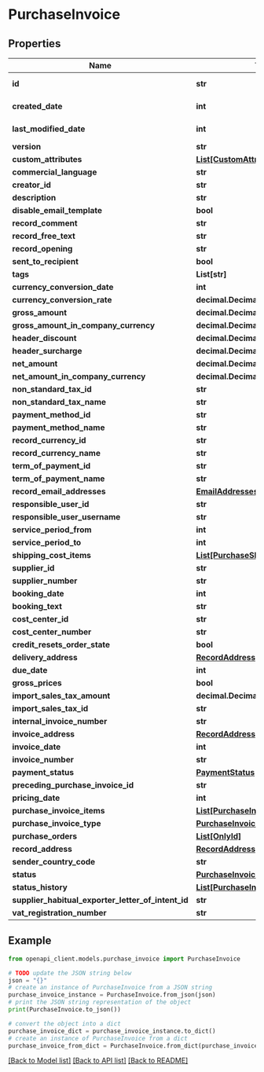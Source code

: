 # PurchaseInvoice


## Properties

Name | Type | Description | Notes
------------ | ------------- | ------------- | -------------
**id** | **str** |  | [optional] [readonly] 
**created_date** | **int** |  | [optional] [readonly] 
**last_modified_date** | **int** |  | [optional] [readonly] 
**version** | **str** |  | [optional] 
**custom_attributes** | [**List[CustomAttribute]**](CustomAttribute.md) |  | [optional] 
**commercial_language** | **str** |  | [optional] 
**creator_id** | **str** |  | [optional] 
**description** | **str** |  | [optional] 
**disable_email_template** | **bool** |  | [optional] 
**record_comment** | **str** |  | [optional] 
**record_free_text** | **str** |  | [optional] 
**record_opening** | **str** |  | [optional] 
**sent_to_recipient** | **bool** |  | [optional] 
**tags** | **List[str]** |  | [optional] 
**currency_conversion_date** | **int** |  | [optional] 
**currency_conversion_rate** | **decimal.Decimal** |  | [optional] 
**gross_amount** | **decimal.Decimal** |  | [optional] 
**gross_amount_in_company_currency** | **decimal.Decimal** |  | [optional] 
**header_discount** | **decimal.Decimal** |  | [optional] 
**header_surcharge** | **decimal.Decimal** |  | [optional] 
**net_amount** | **decimal.Decimal** |  | [optional] 
**net_amount_in_company_currency** | **decimal.Decimal** |  | [optional] 
**non_standard_tax_id** | **str** |  | [optional] 
**non_standard_tax_name** | **str** |  | [optional] 
**payment_method_id** | **str** |  | [optional] 
**payment_method_name** | **str** |  | [optional] 
**record_currency_id** | **str** |  | [optional] 
**record_currency_name** | **str** |  | [optional] 
**term_of_payment_id** | **str** |  | [optional] 
**term_of_payment_name** | **str** |  | [optional] 
**record_email_addresses** | [**EmailAddresses**](EmailAddresses.md) |  | [optional] 
**responsible_user_id** | **str** |  | [optional] 
**responsible_user_username** | **str** |  | [optional] 
**service_period_from** | **int** |  | [optional] 
**service_period_to** | **int** |  | [optional] 
**shipping_cost_items** | [**List[PurchaseShippingCostItem]**](PurchaseShippingCostItem.md) |  | [optional] 
**supplier_id** | **str** |  | [optional] 
**supplier_number** | **str** |  | [optional] 
**booking_date** | **int** |  | [optional] 
**booking_text** | **str** |  | [optional] 
**cost_center_id** | **str** |  | [optional] 
**cost_center_number** | **str** |  | [optional] 
**credit_resets_order_state** | **bool** |  | [optional] 
**delivery_address** | [**RecordAddress**](RecordAddress.md) |  | [optional] 
**due_date** | **int** |  | [optional] 
**gross_prices** | **bool** |  | [optional] 
**import_sales_tax_amount** | **decimal.Decimal** |  | [optional] 
**import_sales_tax_id** | **str** |  | [optional] 
**internal_invoice_number** | **str** |  | [optional] 
**invoice_address** | [**RecordAddress**](RecordAddress.md) |  | [optional] 
**invoice_date** | **int** |  | [optional] 
**invoice_number** | **str** |  | [optional] 
**payment_status** | [**PaymentStatus**](PaymentStatus.md) |  | [optional] 
**preceding_purchase_invoice_id** | **str** |  | [optional] 
**pricing_date** | **int** |  | [optional] 
**purchase_invoice_items** | [**List[PurchaseInvoiceItem]**](PurchaseInvoiceItem.md) |  | [optional] 
**purchase_invoice_type** | [**PurchaseInvoiceType**](PurchaseInvoiceType.md) |  | [optional] 
**purchase_orders** | [**List[OnlyId]**](OnlyId.md) |  | [optional] 
**record_address** | [**RecordAddress**](RecordAddress.md) |  | [optional] 
**sender_country_code** | **str** |  | [optional] 
**status** | [**PurchaseInvoiceStatusType**](PurchaseInvoiceStatusType.md) |  | [optional] 
**status_history** | [**List[PurchaseInvoiceStatusHistory]**](PurchaseInvoiceStatusHistory.md) |  | [optional] 
**supplier_habitual_exporter_letter_of_intent_id** | **str** |  | [optional] 
**vat_registration_number** | **str** |  | [optional] 

## Example

```python
from openapi_client.models.purchase_invoice import PurchaseInvoice

# TODO update the JSON string below
json = "{}"
# create an instance of PurchaseInvoice from a JSON string
purchase_invoice_instance = PurchaseInvoice.from_json(json)
# print the JSON string representation of the object
print(PurchaseInvoice.to_json())

# convert the object into a dict
purchase_invoice_dict = purchase_invoice_instance.to_dict()
# create an instance of PurchaseInvoice from a dict
purchase_invoice_from_dict = PurchaseInvoice.from_dict(purchase_invoice_dict)
```
[[Back to Model list]](../README.md#documentation-for-models) [[Back to API list]](../README.md#documentation-for-api-endpoints) [[Back to README]](../README.md)


